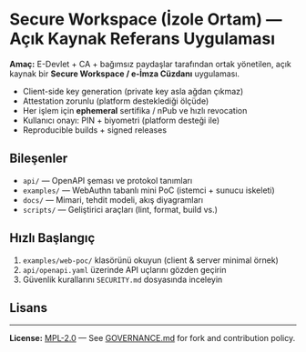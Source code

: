# Secure Workspace (İzole Ortam) — Açık Kaynak Referans Uygulaması

**Amaç:** E-Devlet + CA + bağımsız paydaşlar tarafından ortak yönetilen, açık kaynak bir **Secure Workspace / e-İmza Cüzdanı** uygulaması.

- Client-side key generation (private key asla ağdan çıkmaz)
- Attestation zorunlu (platform desteklediği ölçüde)
- Her işlem için **ephemeral** sertifika / nPub ve hızlı revocation
- Kullanıcı onayı: PIN + biyometri (platform desteği ile)
- Reproducible builds + signed releases

## Bileşenler
- `api/` — OpenAPI şeması ve protokol tanımları
- `examples/` — WebAuthn tabanlı mini PoC (istemci + sunucu iskeleti)
- `docs/` — Mimari, tehdit modeli, akış diyagramları
- `scripts/` — Geliştirici araçları (lint, format, build vs.)

## Hızlı Başlangıç
1. `examples/web-poc/` klasörünü okuyun (client & server minimal örnek)
2. `api/openapi.yaml` üzerinde API uçlarını gözden geçirin
3. Güvenlik kurallarını `SECURITY.md` dosyasında inceleyin

## Lisans
---
**License:** [MPL-2.0](LICENSE) — See [GOVERNANCE.md](GOVERNANCE.md) for fork and contribution policy.

